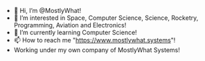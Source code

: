 - 👋 Hi, I’m @MostlyWhat!
- 👀 I’m interested in Space, Computer Science, Science, Rocketry, Programming, Aviation and Electronics!
- 🌱 I’m currently learning Computer Science!
- 📫 How to reach me "https://www.mostlywhat.systems"!
- Working under my own company of MostlyWhat Systems!

<!---
MostlyWhat/MostlyWhat is a ✨ special ✨ repository because its `README.md` (this file) appears on your GitHub profile.
You can click the Preview link to take a look at your changes.
--->
